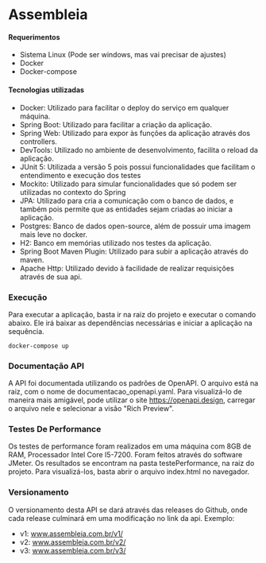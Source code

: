 # Assembleia

#### Requerimentos

- Sistema Linux (Pode ser windows, mas vai precisar de ajustes)
- Docker 
- Docker-compose

#### Tecnologias utilizadas

- Docker: Utilizado para facilitar o deploy do serviço em qualquer máquina.
- Spring Boot: Utilizado para facilitar a criação da aplicação.
- Spring Web: Utilizado para expor às funções da aplicação através dos controllers.
- DevTools: Utilizado no ambiente de desenvolvimento, facilita o reload da aplicação.
- JUnit 5: Utilizada a versão 5 pois possui funcionalidades que facilitam o entendimento 
e execução dos testes
- Mockito: Utilizado para simular funcionalidades que só podem ser utilizadas no contexto 
do Spring
- JPA: Utilizado para cria a comunicação com o banco de dados, e também pois permite que 
as entidades sejam criadas ao iniciar a aplicação.
- Postgres: Banco de dados open-source, além de possuir uma imagem mais leve no docker.
- H2: Banco em memórias utilizado nos testes da aplicação.
- Spring Boot Maven Plugin: Utilizado para subir a aplicação através do maven.
- Apache Http: Utilizado devido à facilidade de realizar requisições através de sua api.

### Execução

Para executar a aplicação, basta ir na raiz do projeto e executar o comando abaixo. Ele irá baixar as dependências 
necessárias e iniciar a aplicação na sequência. 

```
docker-compose up
```

### Documentação API

A API foi documentada utilizando os padrões de OpenAPI. O arquivo está na raiz, com o nome de documentacao_openapi.yaml.
Para visualizá-lo de maneira mais amigável, pode utilizar o site https://openapi.design, carregar o arquivo nele e 
selecionar a visão "Rich Preview".

### Testes De Performance

Os testes de performance foram realizados em uma máquina com 8GB de RAM, Processador Intel Core I5-7200. 
Foram feitos através do software JMeter. Os resultados se encontram na pasta testePerformance, na raiz do projeto.
Para visualizá-los, basta abrir o arquivo index.html no navegador.

### Versionamento

O versionamento desta API se dará através das releases do Github, onde cada release culminará em uma modificação no link da api. 
Exemplo:
- v1: www.assembleia.com.br/v1/
- v2: www.assembleia.com.br/v2/
- v3: www.assembleia.com.br/v3/